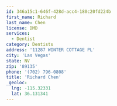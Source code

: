 ```yaml
---
id: 346a15c1-646f-428d-acc4-180c20fd224b
first_name: Richard
last_name: Chen
license: DMD
services:
  - Dentist
category: Dentists
address: '11287 WINTER COTTAGE PL'
city: 'Las Vegas'
state: NV
zip: '89135'
phone: '(702) 796-0808'
title: 'Richard Chen'
_geoloc:
  lng: -115.32331
  lat: 36.131341
---
```

